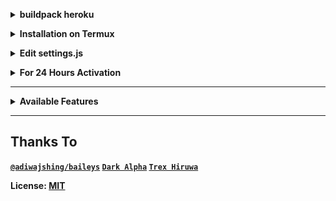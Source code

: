 

</details>

<!-- buildpack heroku -->
<b><details><summary>buildpack heroku</summary></b>
```bash
heroku/nodejs
https://github.com/jonathanong/heroku-buildpack-ffmpeg-latest
https://github.com/clhuang/heroku-buildpack-webp-binaries.git
```

</details>

<!-- run via termux -->
<b><details><summary>Installation on Termux</summary></b>
```bash
> apt update
> apt upgrade
> pkg update && pkg upgrade
> pkg install bash
> pkg install libwebp
> pkg install git -y
> pkg install nodejs -y 
> pkg install ffmpeg -y 
> pkg install wget
> pkg install imagemagick -y
> git clone https://github.com/DUCKTys/alphabot.git
> cd alphabot
> npm install
```
	
</details>

<!-- Edit -->
<b><details><summary>Edit settings.js</summary></b>
```bash
global.APIKeys = {
	'https://zenzapis.xyz': 'YOURAPIKEY',
}
  
global.owner = ["08XXXXXXX"]
global.ownername = ["YourName"]
```
	
</details>


<!-- 24hrs-->
<b><details><summary>For 24 Hours Activation</summary></b>

```bash
npm i -g pm2 && pm2 start index.js && pm2 save && pm2 logs
```

</details>

----

<b><details><summary>Available Features</summary><br>
	
| Features |  Availability |
| :------: |  :----------: |
|   Convert     |       ✅     |
|   Owner     |       ✅    |
|   Downloader     |       ✅     |
|   Searching     |       ✅      |
|   Gourp Cmd     |       ✅      |
|   Inbox     |       ✅     |
|   Alive     |       ✅      |
|   Menu     |       ✅      |
|   Random Text     |       ✅     |
|   Random Image     |       ✅     |
|   Creator     |       ✅      |



</details>


</details><hr>

## Thanks To
 [`@adiwajshing/baileys`](https://github.com/adiwajshing/baileys)
 [`Dark Alpha`](https://github.com/darkalphaxteam)
 [`Trex Hiruwa`](http//github.com)


License: [MIT](https://github.com/Gojo-Satoru/LICENSE)
